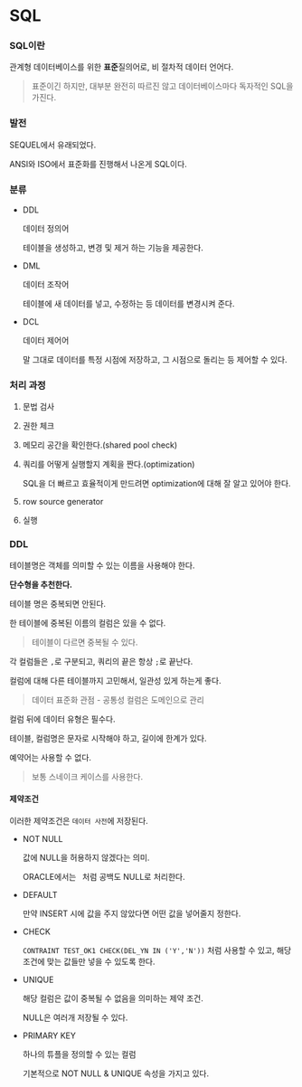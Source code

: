 # SQL

### SQL이란

관계형 데이터베이스를 위한 **표준**질의어로, 비 절차적 데이터 언어다.

> 표준이긴 하지만, 대부분 완전히 따르진 않고 데이터베이스마다 독자적인 SQL을 가진다.

### 발전

SEQUEL에서 유래되었다.

ANSI와 ISO에서 표준화를 진행해서 나온게 SQL이다.

### 분류

- DDL

  데이터 정의어

  테이블을 생성하고, 변경 및 제거 하는 기능을 제공한다.

- DML

  데이터 조작어

  테이블에 새 데이터를 넣고, 수정하는 등 데이터를 변경시켜 준다.

- DCL

  데이터 제어어

  말 그대로 데이터를 특정 시점에 저장하고, 그 시점으로 돌리는 등 제어할 수 있다.

### 처리 과정

1. 문법 검사

2. 권한 체크

3. 메모리 공간을 확인한다.(shared pool check)

4. 쿼리를 어떻게 실행할지 계획을 짠다.(optimization)

   SQL을 더 빠르고 효율적이게 만드려면 optimization에 대해 잘 알고 있어야 한다.

5. row source generator

6. 실행

### DDL

테이블명은 객체를 의미할 수 있는 이름을 사용해야 한다.

**단수형을 추천한다.**

테이블 명은 중복되면 안된다.

한 테이블에 중복된 이름의 컬럼은 있을 수 없다.

> 테이블이 다르면 중복될 수 있다.

각 컬럼들은 `,`로 구분되고, 쿼리의 끝은 항상 `;`로 끝난다.

컬럼에 대해 다른 테이블까지 고민해서, 일관성 있게 하는게 좋다.

> 데이터  표준화 관점 - 공통성 컬럼은 도메인으로 관리

컬럼 뒤에 데이터 유형은 필수다.

테이블, 컬럼명은 문자로 시작해야 하고, 길이에 한계가 있다.

예약어는 사용할 수 없다.

> 보통 스네이크 케이스를 사용한다.

#### 제약조건

이러한 제약조건은 `데이터 사전`에 저장된다.

- NOT NULL

  값에 NULL을 허용하지 않겠다는 의미.

  ORACLE에서는 ` `처럼 공백도 NULL로 처리한다.

- DEFAULT

  만약 INSERT 시에 값을 주지 않았다면 어떤 값을 넣어줄지 정한다.

- CHECK

  `CONTRAINT TEST_OK1 CHECK(DEL_YN IN ('Y','N'))` 처럼 사용할 수 있고, 해당 조건에 맞는 값들만 넣을 수 있도록 한다.

- UNIQUE

  해당 컬럼은 값이 중복될 수 없음을 의미하는 제약 조건.

  NULL은 여러개 저장될 수 있다.

- PRIMARY KEY

  하나의 튜플을 정의할 수 있는 컬럼

  기본적으로 NOT NULL & UNIQUE 속성을 가지고 있다.

